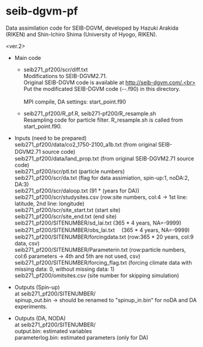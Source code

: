 # seib-dgvm-pf
Data assimilation code for SEIB-DGVM, developed by Hazuki Arakida (RIKEN) and Shin-Ichiro Shima (University of Hyogo, RIKEN).

<ver.2>
- Main code<br>
  - seib271_pf200/scr/diff.txt<br>
    Modifications to SEIB-DGVM2.71.<br>
    Original SEIB-DGVM code is available at http://seib-dgvm.com/.<br>
    Put the modificated SEIB-DGVM code (--.f90) in this directory.<br>   
    MPI compile, DA settings: start_point.f90<br>    
             
  - seib271_pf200/R_pf.R, seib271-pf200/R_resample.sh<br>
    Resampling code for particle filter. R_resample.sh is called from start_point.f90.<br>

- Inputs (need to be prepared) <br>
  seib271_pf200/data/co2_1750-2100_a1b.txt (from original SEIB-DGVM2.71 source code)　<br>
  seib271_pf200/data/land_prop.txt (from original SEIB-DGVM2.71 source code)  <br>
  seib271_pf200/scr/ptl.txt (particle numbers)<br>
  seib271_pf200/scr/da.txt (flag for data assimiation, spin-up:1, noDA:2, DA:3)<br>
  seib271_pf200/scr/daloop.txt (91 * (years for DA))<br>
  seib271_pf200/scr/studysites.csv (row:site numbers, col:4 -> 1st line: latitude, 2nd line: longitude)<br>
  seib271_pf200/scr/site_start.txt (start site)<br>
  seib271_pf200/scr/site_end.txt (end site)<br>
  seib271_pf200/SITENUMBER/sd_lai.txt (365 * 4 years, NA=-9999)<br>
  seib271_pf200/SITENUMBER/obs_lai.txt　 (365 * 4 years, NA=-9999)<br>
  seib271_pf200/SITENUMBER/forcingdata.txt (row:365 * 20 years, col:9 data, csv)<br>
  seib271_pf200/SITENUMBER/Parameterin.txt (row:particle numbers, col:6 parameters -> 4th and 5th are not used, csv)<br>
  seib271_pf200/SITENUMBER/forcing_flag.txt (forcing climate data with missing data: 0, without missing data: 1)<br>
  seib271_pf200/omitsites.csv (site number for skipping simulation)<br>

- Outputs (Spin-up)<br>
  at seib271_pf200/SITENUMBER/<br>
  spinup_out.bin
  -> should be renamed to "spinup_in.bin" for noDA and DA experiments.
  
- Outputs (DA, NODA)<br>
  at seib271_pf200/SITENUMBER/<br>
  output.bin: estimated variables<br>
  parameterlog.bin: estimated parameters (only for DA)


